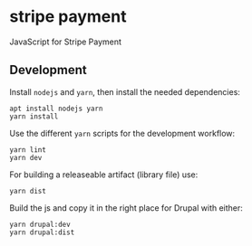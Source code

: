 # stripe payment

JavaScript for Stripe Payment

## Development

Install `nodejs` and `yarn`, then install the needed dependencies:

    apt install nodejs yarn
    yarn install

Use the different `yarn` scripts for the development workflow:

    yarn lint
    yarn dev

For building a releaseable artifact (library file) use:

    yarn dist

Build the js and copy it in the right place for Drupal with either:

    yarn drupal:dev
    yarn drupal:dist
